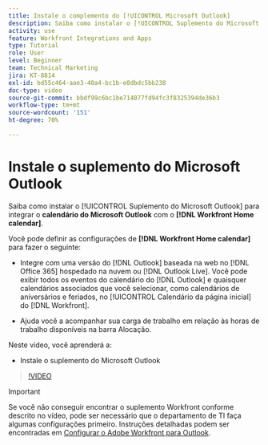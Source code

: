 ```yaml
---
title: Instale o complemento do [!UICONTROL Microsoft Outlook]
description: Saiba como instalar o [!UICONTROL Suplemento do Microsoft Outlook] para integrar o calendário do Microsoft Outlook ao calendário da Página inicial do Workfront.
activity: use
feature: Workfront Integrations and Apps
type: Tutorial
role: User
level: Beginner
team: Technical Marketing
jira: KT-8814
exl-id: bd55c464-aae3-40a4-bc1b-e0dbdc5bb238
doc-type: video
source-git-commit: bbdf99c6bc1be714077fd94fc3f8325394de36b3
workflow-type: tm+mt
source-wordcount: '151'
ht-degree: 70%

---
```


# Instale o suplemento do Microsoft Outlook

Saiba como instalar o [!UICONTROL Suplemento do Microsoft Outlook] para integrar o **calendário do Microsoft Outlook** com o **[!DNL Workfront Home calendar]**.

Você pode definir as configurações de **[!DNL Workfront Home calendar]** para fazer o seguinte:

* Integre com uma versão do [!DNL Outlook] baseada na web no [!DNL Office 365] hospedado na nuvem ou [!DNL Outlook Live]. Você pode exibir todos os eventos do calendário do [!DNL Outlook] e quaisquer calendários associados que você selecionar, como calendários de aniversários e feriados, no [!UICONTROL Calendário da página inicial] do [!DNL Workfront].

* Ajuda você a acompanhar sua carga de trabalho em relação às horas de trabalho disponíveis na barra Alocação.


Neste vídeo, você aprenderá a:

* Instale o suplemento do Microsoft Outlook

>[!VIDEO](https://video.tv.adobe.com/v/335115/?quality=12&learn=on&enablevpops=1)

>[!IMPORTANT]
>
>Se você não conseguir encontrar o suplemento Workfront conforme descrito no vídeo, pode ser necessário que o departamento de TI faça algumas configurações primeiro. Instruções detalhadas podem ser encontradas em [Configurar o Adobe Workfront para Outlook](https://experienceleague.adobe.com/docs/workfront/using/adobe-workfront-integrations/workfront-for-outlook/set-up-workfront-for-outlook.html?lang=br).

